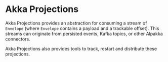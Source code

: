 # Akka Projections

Akka Projections provides an abstraction for consuming a stream of `Envelope` (where `Envelope` contains a payload and a trackable offset). This streams can originate from persisted events, Kafka topics, or other Alpakka connectors. 

Akka Projections also provides tools to track, restart and distribute these projections.
